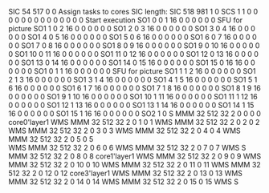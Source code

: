 SIC 54     517    0      0                Assign tasks to cores    SIC length:
SIC 518    981    1      0
SCS 1 1 0 0 0 0 0 0 0 0 0 0 0 0 0 0        Start execution
SO1 0  0  1  16 0  0  0  0  0  0        SFU for picture
SO1 1  0  2  16 0  0  0  0  0  0 
SO1 2  0  3  16 0  0  0  0  0  0 
SO1 3  0  4  16 0  0  0  0  0  0 
SO1 4  0  5  16 0  0  0  0  0  0 
SO1 5  0  6  16 0  0  0  0  0  0 
SO1 6  0  7  16 0  0  0  0  0  0 
SO1 7  0  8  16 0  0  0  0  0  0 
SO1 8  0  9  16 0  0  0  0  0  0 
SO1 9  0  10 16 0  0  0  0  0  0 
SO1 10 0  11 16 0  0  0  0  0  0 
SO1 11 0  12 16 0  0  0  0  0  0 
SO1 12 0  13 16 0  0  0  0  0  0 
SO1 13 0  14 16 0  0  0  0  0  0 
SO1 14 0  15 16 0  0  0  0  0  0 
SO1 15 0  16 16 0  0  0  0  0  0 
SO1 0  1  1  16 0  0  0  0  0  0        SFU for picture
SO1 1  1  2  16 0  0  0  0  0  0 
SO1 2  1  3  16 0  0  0  0  0  0 
SO1 3  1  4  16 0  0  0  0  0  0 
SO1 4  1  5  16 0  0  0  0  0  0 
SO1 5  1  6  16 0  0  0  0  0  0 
SO1 6  1  7  16 0  0  0  0  0  0 
SO1 7  1  8  16 0  0  0  0  0  0 
SO1 8  1  9  16 0  0  0  0  0  0 
SO1 9  1  10 16 0  0  0  0  0  0 
SO1 10 1  11 16 0  0  0  0  0  0 
SO1 11 1  12 16 0  0  0  0  0  0 
SO1 12 1  13 16 0  0  0  0  0  0 
SO1 13 1  14 16 0  0  0  0  0  0 
SO1 14 1  15 16 0  0  0  0  0  0 
SO1 15 1  16 16 0  0  0  0  0  0 
SO2 1  0
S
MMM 32   512  32   2    0    0    0    0         core0'layer1
WMS
MMM 32   512  32   2    0    1    0    1 
WMS
MMM 32   512  32   2    0    2    0    2 
WMS
MMM 32   512  32   2    0    3    0    3
WMS
MMM 32   512  32   2    0    4    0    4
WMS
MMM 32   512  32   2    0    5    0    5  
WMS
MMM 32   512  32   2    0    6    0    6
WMS
MMM 32   512  32   2    0    7    0    7
WMS
S
MMM 32   512  32   2    0    8    0    8         core1'layer1
WMS
MMM 32   512  32   2    0    9    0    9
WMS
MMM 32   512  32   2    0    10   0    10
WMS
MMM 32   512  32   2    0    11   0    11
WMS
MMM 32   512  32   2    0    12   0    12        core3'layer1
WMS
MMM 32   512  32   2    0    13   0    13 
WMS
MMM 32   512  32   2    0    14   0    14
WMS
MMM 32   512  32   2    0    15   0    15
WMS
S